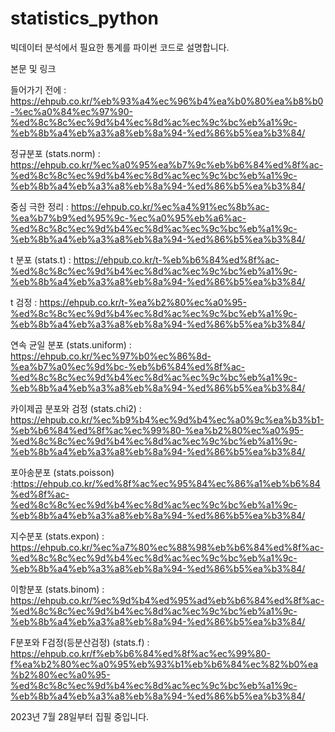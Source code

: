 # statistics_python
빅데이터 분석에서 필요한 통계를 파이썬 코드로 설명합니다.

본문 및 링크

들어가기 전에 : https://ehpub.co.kr/%eb%93%a4%ec%96%b4%ea%b0%80%ea%b8%b0-%ec%a0%84%ec%97%90-%ed%8c%8c%ec%9d%b4%ec%8d%ac%ec%9c%bc%eb%a1%9c-%eb%8b%a4%eb%a3%a8%eb%8a%94-%ed%86%b5%ea%b3%84/

정규분포 (stats.norm) : https://ehpub.co.kr/%ec%a0%95%ea%b7%9c%eb%b6%84%ed%8f%ac-%ed%8c%8c%ec%9d%b4%ec%8d%ac%ec%9c%bc%eb%a1%9c-%eb%8b%a4%eb%a3%a8%eb%8a%94-%ed%86%b5%ea%b3%84/

중심 극한 정리 : https://ehpub.co.kr/%ec%a4%91%ec%8b%ac-%ea%b7%b9%ed%95%9c-%ec%a0%95%eb%a6%ac-%ed%8c%8c%ec%9d%b4%ec%8d%ac%ec%9c%bc%eb%a1%9c-%eb%8b%a4%eb%a3%a8%eb%8a%94-%ed%86%b5%ea%b3%84/

t 분포 (stats.t) : https://ehpub.co.kr/t-%eb%b6%84%ed%8f%ac-%ed%8c%8c%ec%9d%b4%ec%8d%ac%ec%9c%bc%eb%a1%9c-%eb%8b%a4%eb%a3%a8%eb%8a%94-%ed%86%b5%ea%b3%84/

t 검정 : https://ehpub.co.kr/t-%ea%b2%80%ec%a0%95-%ed%8c%8c%ec%9d%b4%ec%8d%ac%ec%9c%bc%eb%a1%9c-%eb%8b%a4%eb%a3%a8%eb%8a%94-%ed%86%b5%ea%b3%84/

연속 균일 분포 (stats.uniform) : https://ehpub.co.kr/%ec%97%b0%ec%86%8d-%ea%b7%a0%ec%9d%bc-%eb%b6%84%ed%8f%ac-%ed%8c%8c%ec%9d%b4%ec%8d%ac%ec%9c%bc%eb%a1%9c-%eb%8b%a4%eb%a3%a8%eb%8a%94-%ed%86%b5%ea%b3%84/

카이제곱 분포와 검정 (stats.chi2) : https://ehpub.co.kr/%ec%b9%b4%ec%9d%b4%ec%a0%9c%ea%b3%b1-%eb%b6%84%ed%8f%ac%ec%99%80-%ea%b2%80%ec%a0%95-%ed%8c%8c%ec%9d%b4%ec%8d%ac%ec%9c%bc%eb%a1%9c-%eb%8b%a4%eb%a3%a8%eb%8a%94-%ed%86%b5%ea%b3%84/

포아송분포 (stats.poisson) :https://ehpub.co.kr/%ed%8f%ac%ec%95%84%ec%86%a1%eb%b6%84%ed%8f%ac-%ed%8c%8c%ec%9d%b4%ec%8d%ac%ec%9c%bc%eb%a1%9c-%eb%8b%a4%eb%a3%a8%eb%8a%94-%ed%86%b5%ea%b3%84/

지수분포 (stats.expon) : https://ehpub.co.kr/%ec%a7%80%ec%88%98%eb%b6%84%ed%8f%ac-%ed%8c%8c%ec%9d%b4%ec%8d%ac%ec%9c%bc%eb%a1%9c-%eb%8b%a4%eb%a3%a8%eb%8a%94-%ed%86%b5%ea%b3%84/

이항분포 (stats.binom) : https://ehpub.co.kr/%ec%9d%b4%ed%95%ad%eb%b6%84%ed%8f%ac-%ed%8c%8c%ec%9d%b4%ec%8d%ac%ec%9c%bc%eb%a1%9c-%eb%8b%a4%eb%a3%a8%eb%8a%94-%ed%86%b5%ea%b3%84/

F분포와 F검정(등분산검정) (stats.f) : https://ehpub.co.kr/f%eb%b6%84%ed%8f%ac%ec%99%80-f%ea%b2%80%ec%a0%95%eb%93%b1%eb%b6%84%ec%82%b0%ea%b2%80%ec%a0%95-%ed%8c%8c%ec%9d%b4%ec%8d%ac%ec%9c%bc%eb%a1%9c-%eb%8b%a4%eb%a3%a8%eb%8a%94-%ed%86%b5%ea%b3%84/

2023년 7월 28일부터 집필 중입니다.
